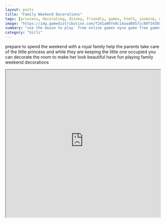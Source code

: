 ```yaml
---
layout: posts
title: "Family Weekend Decorations"
tags: [princess, decorating, disney, friendly, games, html5, jasmine, mobile, princess, free, online, games, oyna, game, free, games, play, play, games]
image: "https://img.gamedistribution.com/f241a06fe8c14aad8857cc00f34385bd.jpg"
summary: "use the mouse to play  free online games oyna game free games play play games"
category: "Girls"
---
```


prepare to spend the weekend with a royal family help the parents take care of the little princess and while they are keeping the little one occupied you can decorate the room to make her look beautiful have fun playing family weekend decorations

<iframe width="100%" height="480px;" src="https://html5.gamedistribution.com/f241a06fe8c14aad8857cc00f34385bd/"></iframe>